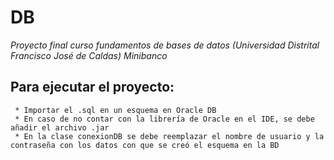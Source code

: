 # DB
_Proyecto final curso fundamentos de bases de datos (Universidad Distrital Francisco José de Caldas)_
_Minibanco_

## Para ejecutar el proyecto:

```
 * Importar el .sql en un esquema en Oracle DB
 * En caso de no contar con la librería de Oracle en el IDE, se debe añadir el archivo .jar
 * En la clase conexionDB se debe reemplazar el nombre de usuario y la contraseña con los datos con que se creó el esquema en la BD
```
